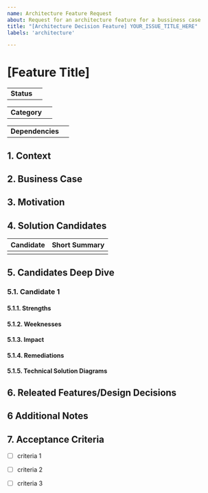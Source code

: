```yaml
---
name: Architecture Feature Request
about: Request for an architecture feature for a bussiness case
title: "[Architecture Decision Feature] YOUR_ISSUE_TITLE_HERE"
labels: 'architecture'

---
```


<!-- Feature proposal for architecture decision -->

# [Feature Title]

|||
|-|-|
| **Status** | <!-- Accepted, Rejected, In Progress, In Review, Published, Deprecated --> |

|||
|-|-|
| **Category** | <!-- Sustainability, Dataspace Operation, Dataspace Interoperability, Compliance, etc... --> |

|||
|-|-|
| **Dependencies** | <!-- Which applications, expert groups, organizations does this feature impact -->|


## 1.  Context

<!-- 
Describe here your motivations and the reason why you are requesting this feature.
Which requirements do you have and from where do the come from.

-->

## 2. Business Case

<!-- 
Describe here the business case behind your feature, why is it interesting for the dataspace overall.
-->

## 3. Motivation

<!-- 
Describe here your motivation for the feature, it should show the problem and why we want to solve it.
-->

## 4. Solution Candidates

| Candidate | Short Summary |
|-|:-|
| <!-- Cadidate title --> | <!-- Candidate short descrption details --> | 


## 5. Candidates Deep Dive

### 5.1. Candidate 1  

<!-- 
Include the description of the candidate and what is your vision.
-->

#### 5.1.1. Strengths

<!-- Advantages for implementing this feature, what would be the benefits for the dataspace -->

#### 5.1.2. Weeknesses

<!-- Technical debt, possible problems, drawbacks, issues -->

#### 5.1.3. Impact

<!-- What is the impact of your feature in the dataspace. -->

#### 5.1.4. Remediations

<!-- How can your solution remediate the impact -->

#### 5.1.5. Technical Solution Diagrams

<!-- Represent your solution in diagrams to ease the understanding of the reader -->


## 6. Releated Features/Design Decisions

<!-- 
List here the related features and design decisions.

Example:
- #123
- ...

-->


## 6 Additional Notes

<!-- Include here your opinion, any other notes or thoughts that would help the reader and are relevant -->

## 7. Acceptance Criteria

- [ ] criteria 1
- [ ] criteria 2
- [ ] criteria 3

